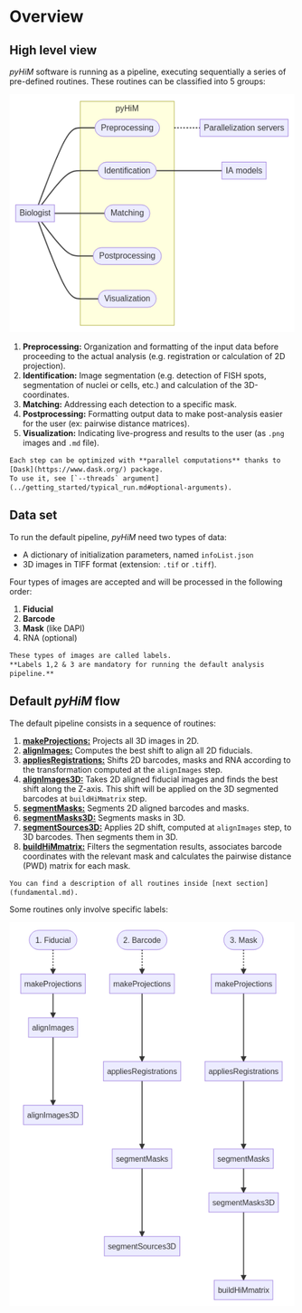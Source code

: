 # Overview

## High level view

*pyHiM* software is running as a pipeline, executing sequentially a series of pre-defined routines.
These routines can be classified into 5 groups:

![diagram of visualization](../_static/diagrams/use_cases.png)

1. **Preprocessing:** Organization and formatting of the input data before proceeding to the actual analysis (e.g. registration or calculation of 2D projection).
2. **Identification:** Image segmentation (e.g. detection of FISH spots, segmentation of nuclei or cells, etc.) and calculation of the 3D-coordinates.
3. **Matching:** Addressing each detection to a specific mask.
4. **Postprocessing:** Formatting output data to make post-analysis easier for the user (ex: pairwise distance matrices).
5. **Visualization:** Indicating live-progress and results to the user (as `.png` images and `.md` file).

```{note}
Each step can be optimized with **parallel computations** thanks to [Dask](https://www.dask.org/) package.
To use it, see [`--threads` argument](../getting_started/typical_run.md#optional-arguments).
```

## Data set

To run the default pipeline, *pyHiM* need two types of data:
- A dictionary of initialization parameters, named `infoList.json`
- 3D images in TIFF format (extension: `.tif` or `.tiff`). 

Four types of images are accepted and will be processed in the following order:
1. **Fiducial**
2. **Barcode**
3. **Mask** (like DAPI)
4. RNA (optional)

```{note}
These types of images are called labels.
**Labels 1,2 & 3 are mandatory for running the default analysis pipeline.**
```

## Default *pyHiM* flow

The default pipeline consists in a sequence of routines:

1. [**makeProjections:**](modules/preprocessing/make_projections.md) Projects all 3D images in 2D.
2. [**alignImages:**](modules/preprocessing/align_images.md) Computes the best shift to align all 2D fiducials.
3. [**appliesRegistrations:**](modules/preprocessing/applies_registrations.md) Shifts 2D barcodes, masks and RNA according to the transformation computed at the `alignImages` step.
4. [**alignImages3D:**](modules/preprocessing/align_images_3d.md) Takes 2D aligned fiducial images and finds the best shift along the Z-axis. This shift will be applied on the 3D segmented barcodes at `buildHiMmatrix` step.
5. [**segmentMasks:**](modules/identification/segment_masks.md) Segments 2D aligned barcodes and masks.
6. [**segmentMasks3D:**](modules/identification/segment_masks_3d.md) Segments masks in 3D.
7. [**segmentSources3D:**](modules/identification/segment_sources_3d.md) Applies 2D shift, computed at `alignImages` step, to 3D barcodes. Then segments them in 3D.
8. [**buildHiMmatrix:**](modules/building_traces.md#build-traces-old-method) Filters the segmentation results, associates barcode coordinates with the relevant mask and calculates the pairwise distance (PWD) matrix for each mask.

```{note}
You can find a description of all routines inside [next section](fundamental.md).
```

Some routines only involve specific labels:

![default_pipeline_screenshot](../_static/default_pipeline.png)
